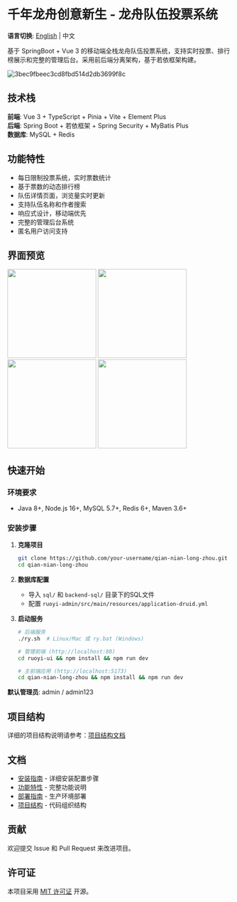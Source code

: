 # 千年龙舟创意新生 - 龙舟队伍投票系统

**语言切换**: [English](./README.md) | 中文

基于 SpringBoot + Vue 3 的移动端全栈龙舟队伍投票系统，支持实时投票、排行榜展示和完整的管理后台。采用前后端分离架构，基于若依框架构建。

![3bec9fbeec3cd8fbd514d2db3699f8c](https://github.com/user-attachments/assets/c576c689-01f5-4cf4-b7da-ca6ea25a901f)

## 技术栈

**前端**: Vue 3 + TypeScript + Pinia + Vite + Element Plus  
**后端**: Spring Boot + 若依框架 + Spring Security + MyBatis Plus  
**数据库**: MySQL + Redis

## 功能特性

- 每日限制投票系统，实时票数统计
- 基于票数的动态排行榜
- 队伍详情页面，浏览量实时更新
- 支持队伍名称和作者搜索
- 响应式设计，移动端优先
- 完整的管理后台系统
- 匿名用户访问支持


## 界面预览

<img src="https://github.com/user-attachments/assets/1289c5e5-f77f-49b0-84a8-8cd3a9fbe542" width ="200"> <img src="https://github.com/user-attachments/assets/2a0e9c27-a7d2-4f7f-a428-c84bd08fb66b" width ="200"> <img src="https://github.com/user-attachments/assets/c3df6fe7-4d02-4312-9a1b-0bba9b16a97c" width ="200"> <img src="https://github.com/user-attachments/assets/981add77-4450-4afa-843c-96b9149eeb19" width ="200">

## 快速开始

### 环境要求

- Java 8+, Node.js 16+, MySQL 5.7+, Redis 6+, Maven 3.6+

### 安装步骤

1. **克隆项目**
   ```bash
   git clone https://github.com/your-username/qian-nian-long-zhou.git
   cd qian-nian-long-zhou
   ```

2. **数据库配置**
   - 导入 `sql/` 和 `backend-sql/` 目录下的SQL文件
   - 配置 `ruoyi-admin/src/main/resources/application-druid.yml`

3. **启动服务**
   ```bash
   # 后端服务
   ./ry.sh  # Linux/Mac 或 ry.bat (Windows)
   
   # 管理前端 (http://localhost:80)
   cd ruoyi-ui && npm install && npm run dev
   
   # 主前端应用 (http://localhost:5173)
   cd qian-nian-long-zhou && npm install && npm run dev
   ```

**默认管理员**: admin / admin123

## 项目结构

详细的项目结构说明请参考：[项目结构文档](./docs/project-structure.md)
## 文档

- [安装指南](./docs/installation.md) - 详细安装配置步骤
- [功能特性](./docs/features.md) - 完整功能说明
- [部署指南](./docs/deployment.md) - 生产环境部署
- [项目结构](./docs/project-structure.md) - 代码组织结构

## 贡献

欢迎提交 Issue 和 Pull Request 来改进项目。

## 许可证

本项目采用 [MIT 许可证](LICENSE) 开源。



